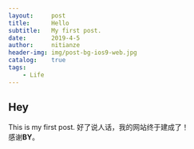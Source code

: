 ```yaml
---
layout:     post
title:      Hello
subtitle:   My first post.
date:       2019-4-5
author:     nitianze
header-img: img/post-bg-ios9-web.jpg
catalog: 	true
tags:
    - Life
---
```



## Hey

This is my first post.
好了说人话，我的网站终于建成了！    
    感谢**BY**。
